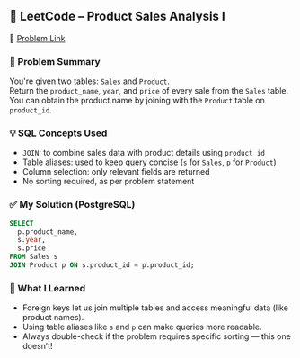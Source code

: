 ## 🧠 LeetCode – Product Sales Analysis I  
🔗 [Problem Link](https://leetcode.com/problems/product-sales-analysis-i)

### 📌 Problem Summary  
You're given two tables: `Sales` and `Product`.  
Return the `product_name`, `year`, and `price` of every sale from the `Sales` table.  
You can obtain the product name by joining with the `Product` table on `product_id`.

### 💡 SQL Concepts Used  
- `JOIN`: to combine sales data with product details using `product_id`  
- Table aliases: used to keep query concise (`s` for `Sales`, `p` for `Product`)  
- Column selection: only relevant fields are returned  
- No sorting required, as per problem statement

### ✅ My Solution (PostgreSQL)
```sql
SELECT 
  p.product_name, 
  s.year, 
  s.price
FROM Sales s
JOIN Product p ON s.product_id = p.product_id;
```

### 💬 What I Learned  
- Foreign keys let us join multiple tables and access meaningful data (like product names).  
- Using table aliases like `s` and `p` can make queries more readable.  
- Always double-check if the problem requires specific sorting — this one doesn’t!

